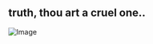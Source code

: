 ## truth, thou art a cruel one..

![Image](https://github.com/user-attachments/assets/fa45b06a-37bd-4cf2-93bc-2c985fe32ec9)
